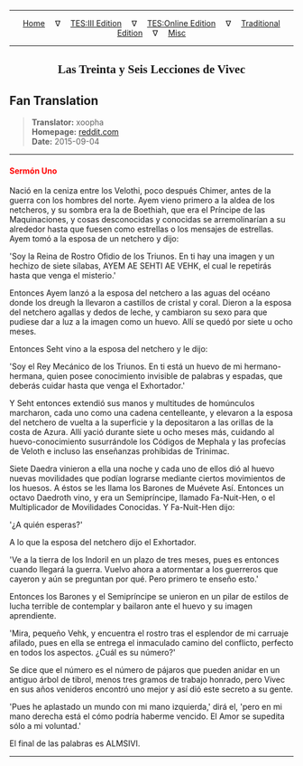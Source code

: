 
---

<!-- Jekyll Page Links -->

<center>
<a href="../../../../../index.html">Home</a>
&emsp;&nabla;&emsp;
<a href="../../../../index-tes3.html">TES:III Edition</a>
&emsp;&nabla;&emsp;
<a href="../../../../index-teso.html">TES:Online Edition</a>
&emsp;&nabla;&emsp;
<a href="../../../../index-traditional.html">Traditional Edition</a>
&emsp;&nabla;&emsp;
<a href="../../../../index-misc.html">Misc</a>
</center>

<!-- Markdown Body Below: -->

---

<center>
<h2><span style="font-family:Georgia">Las Treinta y Seis Lecciones de Vivec</span></h2>
</center>

## Fan Translation

> __Translator:__ xoopha\
> __Homepage:__ [reddit.com][1]\
> __Date:__ 2015-09-04

[1]: https://www.reddit.com/r/teslore/comments/3jfcw1/the_36_lessons_of_vivec_in_spanish/cuqpxzz/

---

#### <span style="color:red">Sermón Uno</span>

Nació en la ceniza entre los Velothi, poco después Chimer, antes de la guerra con los hombres del norte. Ayem vieno primero a la aldea de los netcheros, y su sombra era la de Boethiah, que era el Príncipe de las Maquinaciones, y cosas desconocidas y conocidas se arremolinarían a su alrededor hasta que fuesen como estrellas o los mensajes de estrellas. Ayem tomó a la esposa de un netchero y dijo:

'Soy la Reina de Rostro Ofidio de los Triunos. En ti hay una imagen y un hechizo de siete sílabas, AYEM AE SEHTI AE VEHK, el cual le repetirás hasta que venga el misterio.'

Entonces Ayem lanzó a la esposa del netchero a las aguas del océano donde los dreugh la llevaron a castillos de cristal y coral. Dieron a la esposa del netchero agallas y dedos de leche, y cambiaron su sexo para que pudiese dar a luz a la imagen como un huevo. Allí se quedó por siete u ocho meses.

Entonces Seht vino a la esposa del netchero y le dijo:

'Soy el Rey Mecánico de los Triunos. En ti está un huevo de mi hermano-hermana, quien posee conocimiento invisible de palabras y espadas, que deberás cuidar hasta que venga el Exhortador.'

Y Seht entonces extendió sus manos y multitudes de homúnculos marcharon, cada uno como una cadena centelleante, y elevaron a la esposa del netchero de vuelta a la superficie y la depositaron a las orillas de la costa de Azura. Allí yació durante siete u ocho meses más, cuidando al huevo-conocimiento susurrándole los Códigos de Mephala y las profecías de Veloth e incluso las enseñanzas prohibidas de Trinimac.

Siete Daedra vinieron a ella una noche y cada uno de ellos dió al huevo nuevas movilidades que podían lograrse mediante ciertos movimientos de los huesos. A éstos se les llama los Barones de Muévete Así. Entonces un octavo Daedroth vino, y era un Semipríncipe, llamado Fa-Nuit-Hen, o el Multiplicador de Movilidades Conocidas. Y Fa-Nuit-Hen dijo:

'¿A quién esperas?'

A lo que la esposa del netchero dijo el Exhortador.

'Ve a la tierra de los Indoril en un plazo de tres meses, pues es entonces cuando llegará la guerra. Vuelvo ahora a atormentar a los guerreros que cayeron y aún se preguntan por qué. Pero primero te enseño esto.'

Entonces los Barones y el Semipríncipe se unieron en un pilar de estilos de lucha terrible de contemplar y bailaron ante el huevo y su imagen aprendiente.

'Mira, pequeño Vehk, y encuentra el rostro tras el esplendor de mi carruaje afilado, pues en ella se entrega el inmaculado camino del conflicto, perfecto en todos los aspectos. ¿Cuál es su número?'

Se dice que el número es el número de pájaros que pueden anidar en un antiguo árbol de tibrol, menos tres gramos de trabajo honrado, pero Vivec en sus años venideros encontró uno mejor y así dió este secreto a su gente.

'Pues he aplastado un mundo con mi mano izquierda,' dirá el, 'pero en mi mano derecha está el cómo podría haberme vencido. El Amor se supedita sólo a mi voluntad.'

El final de las palabras es ALMSIVI.

---
